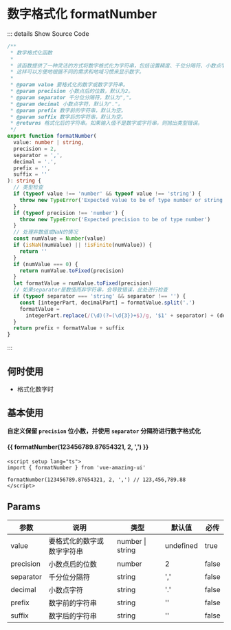 # 数字格式化 formatNumber<BackTop />

::: details Show Source Code

```ts
/**
 * 数字格式化函数
 * 
 * 该函数提供了一种灵活的方式将数字格式化为字符串，包括设置精度、千位分隔符、小数点字符、前缀和后缀。
 * 这样可以方便地根据不同的需求和地域习惯来显示数字。
 * 
 * @param value 要格式化的数字或数字字符串。
 * @param precision 小数点后的位数，默认为2。
 * @param separator 千分位分隔符，默认为","。
 * @param decimal 小数点字符，默认为"."。
 * @param prefix 数字前的字符串，默认为空。
 * @param suffix 数字后的字符串，默认为空。
 * @returns 格式化后的字符串。如果输入值不是数字或字符串，则抛出类型错误。
 */
export function formatNumber(
  value: number | string,
  precision = 2,
  separator = ',',
  decimal = '.',
  prefix = '',
  suffix = ''
): string {
  // 类型检查
  if (typeof value !== 'number' && typeof value !== 'string') {
    throw new TypeError('Expected value to be of type number or string')
  }
  if (typeof precision !== 'number') {
    throw new TypeError('Expected precision to be of type number')
  }
  // 处理非数值或NaN的情况
  const numValue = Number(value)
  if (isNaN(numValue) || !isFinite(numValue)) {
    return ''
  }
  if (numValue === 0) {
    return numValue.toFixed(precision)
  }
  let formatValue = numValue.toFixed(precision)
  // 如果separator是数值而非字符串，会导致错误，此处进行检查
  if (typeof separator === 'string' && separator !== '') {
    const [integerPart, decimalPart] = formatValue.split('.')
    formatValue =
      integerPart.replace(/(\d)(?=(\d{3})+$)/g, '$1' + separator) + (decimalPart ? decimal + decimalPart : '')
  }
  return prefix + formatValue + suffix
}
```

:::

## 何时使用

- 格式化数字时

<script setup lang="ts">
import { formatNumber } from 'vue-amazing-ui'
</script>

## 基本使用

**自定义保留 `precision` 位小数，并使用 `separator` 分隔符进行数字格式化**

<h4>{{ formatNumber(123456789.87654321, 2, ',') }}</h4>

```vue
<script setup lang="ts">
import { formatNumber } from 'vue-amazing-ui'

formatNumber(123456789.87654321, 2, ',') // 123,456,789.88
</script>
```

## Params

参数 | 说明 | 类型 | 默认值 | 必传
-- | -- | -- | -- | --
value | 要格式化的数字或数字字符串 | number &#124; string | undefined | true
precision | 小数点后的位数 | number | 2 | false
separator | 千分位分隔符 | string | ',' | false
decimal | 小数点字符 | string | '.' | false
prefix | 数字前的字符串 | string | '' | false
suffix | 数字后的字符串 | string | '' | false

